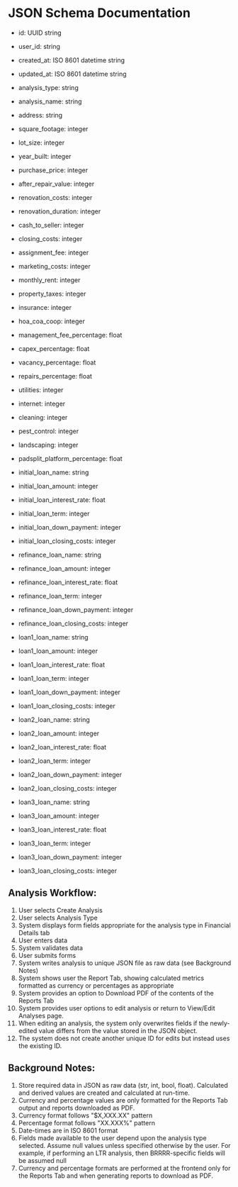 # JSON Schema Documentation

- id: UUID string
- user_id: string
- created_at: ISO 8601 datetime string
- updated_at: ISO 8601 datetime string
- analysis_type: string
- analysis_name: string

- address: string
- square_footage: integer
- lot_size: integer
- year_built: integer

- purchase_price: integer
- after_repair_value: integer
- renovation_costs: integer
- renovation_duration: integer
- cash_to_seller: integer
- closing_costs: integer
- assignment_fee: integer
- marketing_costs: integer

- monthly_rent: integer

- property_taxes: integer
- insurance: integer
- hoa_coa_coop: integer
- management_fee_percentage: float
- capex_percentage: float
- vacancy_percentage: float
- repairs_percentage: float
- utilities: integer
- internet: integer
- cleaning: integer
- pest_control: integer
- landscaping: integer
- padsplit_platform_percentage: float

- initial_loan_name: string
- initial_loan_amount: integer
- initial_loan_interest_rate: float
- initial_loan_term: integer
- initial_loan_down_payment: integer
- initial_loan_closing_costs: integer

- refinance_loan_name: string
- refinance_loan_amount: integer
- refinance_loan_interest_rate: float
- refinance_loan_term: integer
- refinance_loan_down_payment: integer
- refinance_loan_closing_costs: integer

- loan1_loan_name: string
- loan1_loan_amount: integer
- loan1_loan_interest_rate: float
- loan1_loan_term: integer
- loan1_loan_down_payment: integer
- loan1_loan_closing_costs: integer

- loan2_loan_name: string
- loan2_loan_amount: integer
- loan2_loan_interest_rate: float
- loan2_loan_term: integer
- loan2_loan_down_payment: integer
- loan2_loan_closing_costs: integer

- loan3_loan_name: string
- loan3_loan_amount: integer
- loan3_loan_interest_rate: float
- loan3_loan_term: integer
- loan3_loan_down_payment: integer
- loan3_loan_closing_costs: integer

## Analysis Workflow:
1. User selects Create Analysis
2. User selects Analysis Type
3. System displays form fields appropriate for the analysis type in Financial Details tab
4. User enters data
5. System validates data 
6. User submits forms
7. System writes analysis to unique JSON file as raw data (see Background Notes)
8. System shows user the Report Tab, showing calculated metrics formatted as currency or percentages as appropriate
9. System provides an option to Download PDF of the contents of the Reports Tab
10. System provides user options to edit analysis or return to View/Edit Analyses page.
11. When editing an analysis, the system only overwrites fields if the newly-edited value differs from the value stored in the JSON object.
12. The system does not create another unique ID for edits but instead uses the existing ID.

## Background Notes:
1. Store required data in JSON as raw data (str, int, bool, float). Calculated and derived values are created and calculated at run-time.
2. Currency and percentage values are only formatted for the Reports Tab output and reports downloaded as PDF.
3. Currency format follows "$X,XXX.XX" pattern
4. Percentage format follows "XX.XXX%" pattern
5. Date-times are in ISO 8601 format
6. Fields made available to the user depend upon the analysis type selected. Assume null values unless specified otherwise by the user. For example, if performing an LTR analysis, then BRRRR-specific fields will be assumed null
7. Currency and percentage formats are performed at the frontend only for the Reports Tab and when generating reports to download as PDF.